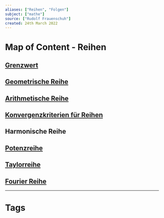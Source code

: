 ```yaml
---
aliases: ["Reihen", "Folgen"]
subject: ["mathe"]
source: ["Rudolf Frauenschuh"]
created: 24th March 2022
---
```

# Map of Content - Reihen
## [Grenzwert](../mathe%20(3)/Grenzwert.md)
## [Geometrische Reihe](Geometrische%20Reihe)
## [Arithmetische Reihe](Arithmetische%20Reihe)
## [Konvergenzkriterien für Reihen](Konvergenzkriterien%20für%20Reihen.md)
## Harmonische Reihe
## [Potenzreihe](Potenzreihe.md)
## [Taylorreihe](Taylorreihe.md)
## [Fourier Reihe](Fourier%20Reihe.md)
---
# Tags
